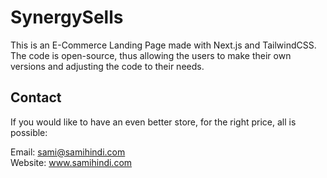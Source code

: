 # SynergySells

This is an E-Commerce Landing Page made with Next.js and TailwindCSS. The code is open-source, thus allowing the users to make their own versions and adjusting the code to their needs.

## Contact

If you would like to have an even better store, for the right price, all is possible:

Email: <a href="mailto:sami@samihindi.com">sami@samihindi.com</a><br />
Website: www.samihindi.com
